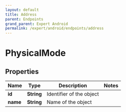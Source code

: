 ```yaml
---
layout: default
title: Address
parent: Endpoints
grand_parent: Expert Android
permalink: /expert/android/endpoints/address
---
```


# PhysicalMode

## Properties
Name | Type | Description | Notes
------------ | ------------- | ------------- | -------------
**id** | **String** | Identifier of the object | 
**name** | **String** | Name of the object | 



